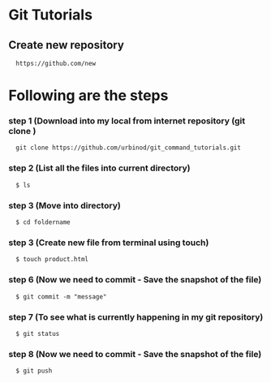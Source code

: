 # Git Tutorials

## Create new repository

```http
  https://github.com/new
```

# Following are the steps

### step 1 (Download into my local from internet repository (git clone <url>)

```http
  git clone https://github.com/urbinod/git_command_tutorials.git

```

### step 2 (List all the files into current directory)

```http
  $ ls
```

### step 3 (Move into directory)

```http
  $ cd foldername
```

### step 3 (Create new file from terminal using touch)

```http
  $ touch product.html
```

### step 6 (Now we need to commit - Save the snapshot of the file)

```http
  $ git commit -m "message"
```

### step 7 (To see what is currently happening in my git repository)

```http
  $ git status
```

### step 8 (Now we need to commit - Save the snapshot of the file)

```http
  $ git push
```
